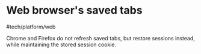 # Web browser's saved tabs

#tech/platform/web

Chrome and Firefox do not refresh saved tabs, but restore sessions instead, while maintaining the stored session cookie.
